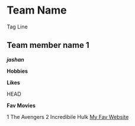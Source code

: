 
# Team  Name
Tag Line

## Team member name 1
***jashan***

**Hobbies**

**Likes**

HEAD
<!--Will this show up-->
**Fav Movies** 

1 The Avengers
2 Incredibile Hulk
[My Fav Website](https://www.amazon.ca)

<!--will this show up?-->
